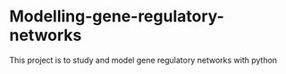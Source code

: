 # Modelling-gene-regulatory-networks
This project is to study and model gene regulatory networks with python
